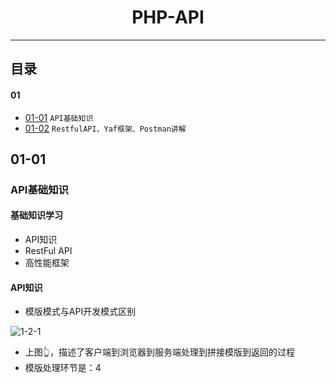 <h1 align="center">PHP-API</h1>

---

## 目录
#### 01
* [01-01](https://github.com/TYRMars/PHP-API#01-01) `API基础知识`
* [01-02](https://github.com/TYRMars/PHP-API#01-02) `RestfulAPI、Yaf框架、Postman讲解`

## 01-01
### API基础知识
#### 基础知识学习
* API知识
* RestFul API
* 高性能框架
#### API知识
* 模版模式与API开发模式区别

![1-2-1](http://www.kejiganhuo.tech/wp-content/uploads/2017/07/1-2-1图.png)

* 上图👆，描述了客户端到浏览器到服务端处理到拼接模版到返回的过程
* 模版处理环节是：4
